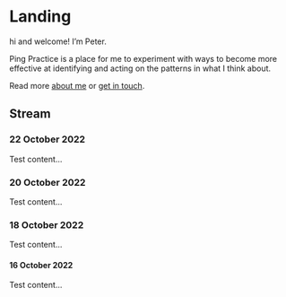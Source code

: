 # Landing

hi and welcome! I’m Peter.&#x20;

Ping Practice is a place for me to experiment with ways to become more effective at identifying and acting on the patterns in what I think about.

Read more [about me](about.md) or [get in touch](mailto:peter@pelberg.com).

## Stream

### 22 October 2022

Test content...

### 20 October 2022

Test content...

### 18 October 2022

Test content...

#### 16 October 2022

Test content...



